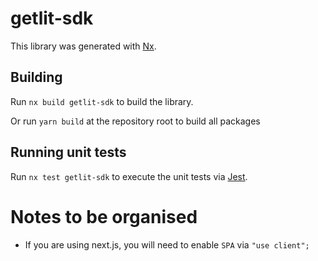 # getlit-sdk

This library was generated with [Nx](https://nx.dev).

## Building

Run `nx build getlit-sdk` to build the library.

Or run `yarn build` at the repository root to build all packages
## Running unit tests

Run `nx test getlit-sdk` to execute the unit tests via [Jest](https://jestjs.io).

# Notes to be organised

- If you are using next.js, you will need to enable `SPA` via `"use client";` 